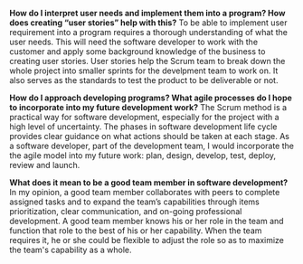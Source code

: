 **How do I interpret user needs and implement them into a program? How does creating “user stories” help with this?**
To be able to implement user requirement into a program requires a thorough understanding of what the user needs. This will need the software developer to work with the customer and apply some background knowledge of the business to creating user stories. User stories help the Scrum team to break down the whole project into smaller sprints for the develpment team to work on. It also serves as the standards to test the product to be deliverable or not. 

**How do I approach developing programs? What agile processes do I hope to incorporate into my future development work?**
The Scrum method is a practical way for software development, especially for the project with a high level of uncertainty. The phases in software development life cycle provides clear guidance on what actions should be taken at each stage. As a software developer, part of the development team, I would incorporate the the agile model into my future work: plan, design, develop, test, deploy, review and launch.

**What does it mean to be a good team member in software development?**
In my opinion, a good team member collaborates with peers to complete assigned tasks and to expand the team’s capabilities through items prioritization, clear communication, and on-going professional development. A good team member knows his or her role in the team and function that role to the best of his or her capability. When the team requires it, he or she could be flexible to adjust the role so as to maximize the team's capability as a whole. 
